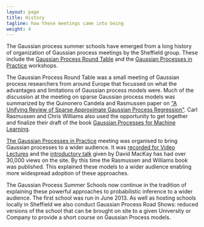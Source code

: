 ```yaml
---
layout: page
title: History
tagline: how these meetings came into being
weight: 4
---
```




The Gaussian process summer schools have emerged from a long history of
organization of Gaussian process meetings by the Sheffield group. These
include the [Gaussian Process Round Table](../gprt/) and the [Gaussian
Processes in Practice](../gpip/) workshops.

The Gaussian Process Round Table was a small meeting of Gaussian process
researchers from around Europe that focussed on what the advantages and
limitations of Gaussian process models were. Much of the discussion at
the meeting on sparse Gaussian process models was summarized by the
Quinonero Candela and Rasmussen paper on ["A Unifying Review of Sparse
Approximate Gaussian Process
Regression"](http://www.jmlr.org/papers/volume6/quinonero-candela05a/quinonero-candela05a.pdf).
Carl Rasmussen and Chris Williams also used the opportunity to get
together and finalize their draft of the book [Gaussian Processes for
Machine Learning](http://www.gaussianprocess.org/gpml/).

[The Gaussian Processes in Practice](../gpip/) meeting was organised to
bring Gaussian processes to a wider audience. It was [recorded for Video
Lectures](http://videolectures.net/gpip06_bletchley_park/) and the
[introductory talk](http://videolectures.net/gpip06_mackay_gpb/) given
by David MacKay has had over 30,000 views on the site. By this time the
Rasmussen and Williams book was published. This explained these models
to a wider audience enabling more widespread adoption of these
approaches.

The Gaussian Process Summer Schools now continue in the tradition of
explaining these powerful approaches to probabilistic inference to a
wider audience. The first school was run in June 2013. As well as
hosting schools locally in Sheffield we also conduct Gaussian Process
Road Shows: reduced versions of the school that can be brought on site
to a given University or Company to provide a short course on Gaussian
Process models.

